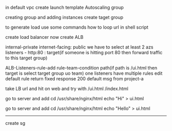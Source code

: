in default vpc
create launch template
Autoscaling group

creating group and adding instances
create taget group


to generate load use some commands
how to loop url in shell script

create load balancer
now create ALB

internal-private
internet-facing: public
we have to select at least 2 azs
listeners - http:80 : target(if someone is hitting port 80 then forward traffic to this target group)

ALB-Listeners-rule-add rule-team-condition path(if path is /ui.html then target is select target group uo team)
one listeners have  multiple rules
edit default rule return fixed response 200 default msg from project-a

take LB url and hit on web
and try with /ui.html
/index.html

go to server and add
cd /usr/share/nginx/html
echo "Hi" > ui.html

go to server and add
cd /usr/share/nginx/html
echo "Hello" > ui.html

-----------------------------------
create sg 